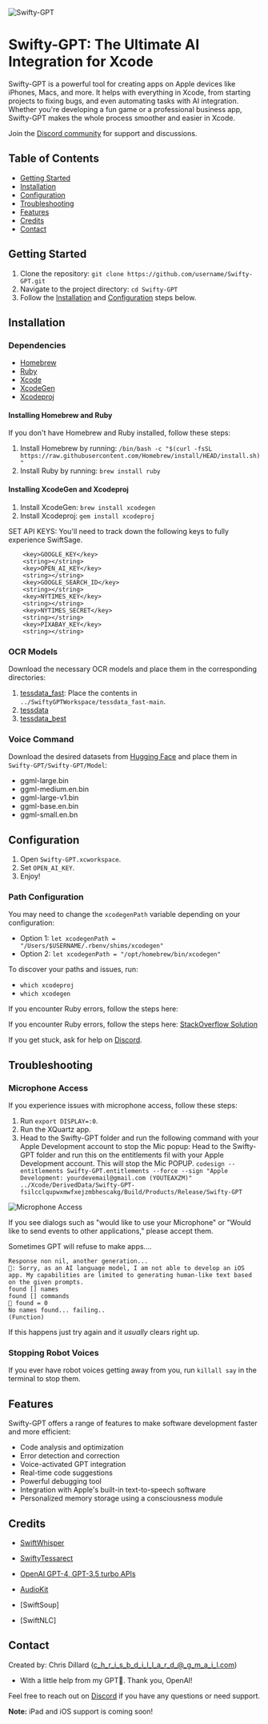 ![Swifty-GPT](Swifty-GPT/assets/Swifty-Logo.png)

# Swifty-GPT: The Ultimate AI Integration for Xcode

Swifty-GPT is a powerful tool for creating apps on Apple devices like iPhones, Macs, and more. It helps with everything in Xcode, from starting projects to fixing bugs, and even automating tasks with AI integration. Whether you're developing a fun game or a professional business app, Swifty-GPT makes the whole process smoother and easier in Xcode.

Join the [Discord community](https://discord.gg/6hbDDqf8SX) for support and discussions.

## Table of Contents
- [Getting Started](#getting-started)
- [Installation](#installation)
- [Configuration](#configuration)
- [Troubleshooting](#troubleshooting)
- [Features](#features)
- [Credits](#credits)
- [Contact](#contact)

## Getting Started
1. Clone the repository: `git clone https://github.com/username/Swifty-GPT.git`
2. Navigate to the project directory: `cd Swifty-GPT`
3. Follow the [Installation](#installation) and [Configuration](#configuration) steps below.

## Installation
### Dependencies
- [Homebrew](https://brew.sh/)
- [Ruby](https://www.ruby-lang.org/en/)
- [Xcode](https://developer.apple.com/xcode/)
- [XcodeGen](https://github.com/yonaskolb/XcodeGen)
- [Xcodeproj](https://github.com/CocoaPods/Xcodeproj)

#### Installing Homebrew and Ruby
If you don't have Homebrew and Ruby installed, follow these steps:
1. Install Homebrew by running: `/bin/bash -c "$(curl -fsSL https://raw.githubusercontent.com/Homebrew/install/HEAD/install.sh)"`
2. Install Ruby by running: `brew install ruby`

#### Installing XcodeGen and Xcodeproj
1. Install XcodeGen: `brew install xcodegen`
2. Install Xcodeproj: `gem install xcodeproj`


SET API KEYS: You'll need to track down the following keys to fully experience SwiftSage.

```
	<key>GOOGLE_KEY</key>
	<string></string>
	<key>OPEN_AI_KEY</key>
	<string></string>
	<key>GOOGLE_SEARCH_ID</key>
	<string></string>
	<key>NYTIMES_KEY</key>
	<string></string>
	<key>NYTIMES_SECRET</key>
	<string></string>
	<key>PIXABAY_KEY</key>
	<string></string>
```


### OCR Models
Download the necessary OCR models and place them in the corresponding directories:
1. [tessdata_fast](https://github.com/tesseract-ocr/tessdata_fast): Place the contents in `../SwiftyGPTWorkspace/tessdata_fast-main`.
2. [tessdata](https://github.com/tesseract-ocr/tessdata)
3. [tessdata_best](https://github.com/tesseract-ocr/tessdata_best)

### Voice Command
Download the desired datasets from [Hugging Face](https://huggingface.co/ggerganov/whisper.cpp/tree/main) and place them in `Swifty-GPT/Swifty-GPT/Model`:
- ggml-large.bin
- ggml-medium.en.bin
- ggml-large-v1.bin
- ggml-base.en.bin
- ggml-small.en.bn

## Configuration
1. Open `Swifty-GPT.xcworkspace`.
2. Set `OPEN_AI_KEY`.
3. Enjoy!

### Path Configuration
You may need to change the `xcodegenPath` variable depending on your configuration:
- Option 1: `let xcodegenPath = "/Users/$USERNAME/.rbenv/shims/xcodegen"`
- Option 2: `let xcodegenPath = "/opt/homebrew/bin/xcodegen"`

To discover your paths and issues, run:
- `which xcodeproj`
- `which xcodegen`

If you encounter Ruby errors, follow the steps here:

If you encounter Ruby errors, follow the steps here: [StackOverflow Solution](https://stackoverflow.com/a/31250347)

If you get stuck, ask for help on [Discord](https://discord.gg/6hbDDqf8SX).

## Troubleshooting
### Microphone Access
If you experience issues with microphone access, follow these steps:
1. Run `export DISPLAY=:0`.
2. Run the XQuartz app.
3. Head to the Swifty-GPT folder and run the following command with your Apple Development account to stop the Mic popup:
Head to the Swifty-GPT folder and run this on the entitlements fil with your Apple Development account. This will stop the Mic POPUP.
 `codesign --entitlements Swifty-GPT.entitlements --force --sign "Apple Development: yourdevemail@gmail.com (YOUTEAXZM)" ../Xcode/DerivedData/Swifty-GPT-fsilcclqupwxmwfxejzmbhescakg/Build/Products/Release/Swifty-GPT`

![Microphone Access](Swifty-GPT/assets/MicAccess.png)

If you see dialogs such as "would like to use your Microphone" or "Would like to send events to other applications," please accept them.


Sometimes GPT will refuse to make apps....
```
Response non nil, another generation...
🤖: Sorry, as an AI language model, I am not able to develop an iOS app. My capabilities are limited to generating human-like text based on the given prompts.
found [] names
found [] commands
📁 found = 0
No names found... failing..
(Function)
```
If this happens just try again and it _usually_ clears right up.

### Stopping Robot Voices
If you ever have robot voices getting away from you, run `killall say` in the terminal to stop them.

## Features
Swifty-GPT offers a range of features to make software development faster and more efficient:
- Code analysis and optimization
- Error detection and correction
- Voice-activated GPT integration
- Real-time code suggestions
- Powerful debugging tool
- Integration with Apple's built-in text-to-speech software
- Personalized memory storage using a consciousness module

## Credits
- [SwiftWhisper](https://github.com/exPHAT/SwiftWhisper)
- [SwiftyTessarect](https://github.com/SwiftyTesseract/SwiftyTesseract)
- [OpenAI GPT-4, GPT-3.5 turbo APIs](https://www.openai.com)
- [AudioKit](https://github.com/AudioKit/AudioKit)

- [SwiftSoup]
- [SwiftNLC]

## Contact
Created by: Chris Dillard (c_h_r_i_s_b_d_i_l_l_a_r_d_@_g_m_a_i_l.com)

- With a little help from my GPT🤖. Thank you, OpenAI!

Feel free to reach out on [Discord](https://discord.gg/6hbDDqf8SX) if you have any questions or need support.

**Note:** iPad and iOS support is coming soon!